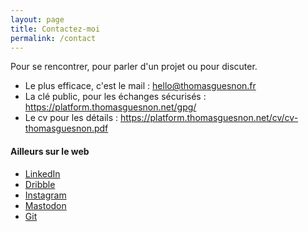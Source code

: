 ```yaml
---
layout: page
title: Contactez-moi
permalink: /contact
---
```

Pour se rencontrer, pour parler d'un projet ou pour discuter.

- Le plus efficace, c'est le mail : [hello@thomasguesnon.fr](mailto:hello@thomasguesnon.fr)
- La clé public, pour les échanges sécurisés : <https://platform.thomasguesnon.net/gpg/>
- Le cv pour les détails : <https://platform.thomasguesnon.net/cv/cv-thomasguesnon.pdf>

#### Ailleurs sur le web ####

- [LinkedIn](https://www.linkedin.com/in/thomas-guesnon/)
- [Dribble](https://dribbble.com/patjennings)
- [Instagram](https://www.instagram.com/thomas.guesnon/)
- [Mastodon](https://mastodon.social/@patjennings)
- [Git](https://framagit.org/patjennings)


